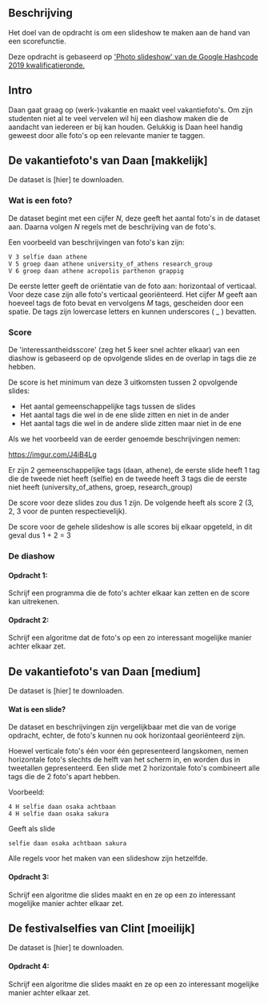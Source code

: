 ## Beschrijving

Het doel van de opdracht is om een slideshow te maken aan de hand van een scorefunctie.

Deze opdracht is gebaseerd op ['Photo slideshow' van de Google Hashcode 2019 kwalificatieronde.](https://storage.googleapis.com/coding-competitions.appspot.com/HC/2019/hashcode2019_qualification_task.pdf)

## Intro
Daan gaat graag op (werk-)vakantie en maakt veel vakantiefoto's. Om zijn studenten niet al te veel vervelen wil hij een diashow maken die de aandacht van iedereen er bij kan houden. Gelukkig is Daan heel handig geweest door alle foto's op een relevante manier te taggen.

## De vakantiefoto's van Daan [makkelijk]
De dataset is [hier] te downloaden.

### Wat is een foto?

De dataset begint met een cijfer *N*, deze geeft het aantal foto's in de dataset aan. Daarna volgen *N* regels met de beschrijving van de foto's.

Een voorbeeld van beschrijvingen van foto's kan zijn:

```
V 3 selfie daan athene
V 5 groep daan athene university_of_athens research_group
V 6 groep daan athene acropolis parthenon grappig
```

De eerste letter geeft de oriëntatie van de foto aan: horizontaal of verticaal. Voor deze case zijn alle foto's verticaal georiënteerd. Het cijfer *M* geeft aan hoeveel tags de foto bevat en vervolgens *M* tags, gescheiden door een spatie. De tags zijn lowercase letters en kunnen underscores ( _ ) bevatten.

### Score

De 'interessantheidsscore' (zeg het 5 keer snel achter elkaar) van een diashow is gebaseerd op de opvolgende slides en de overlap in tags die ze hebben. 

De score is het minimum van deze 3 uitkomsten tussen 2 opvolgende slides:

* Het aantal gemeenschappelijke tags tussen de slides
* Het aantal tags die wel in de ene slide zitten en niet in de ander
* Het aantal tags die wel in de andere slide zitten maar niet in de ene

Als we het voorbeeld van de eerder genoemde beschrijvingen nemen:

https://imgur.com/J4iB4Lg

Er zijn 2 gemeenschappelijke tags (daan, athene), de eerste slide heeft 1 tag die de tweede niet heeft (selfie) en de tweede heeft 3 tags die de eerste niet heeft (university_of_athens, groep, research_group)

De score voor deze slides zou dus 1 zijn. De volgende heeft als score 2 (3, 2, 3 voor de punten respectievelijk).

De score voor de gehele slideshow is alle scores bij elkaar opgeteld, in dit geval dus 1 + 2 = 3

### De diashow

#### Opdracht 1:
Schrijf een programma die de foto's achter elkaar kan zetten en de score kan uitrekenen.

#### Opdracht 2:
Schrijf een algoritme dat de foto's op een zo interessant mogelijke manier achter elkaar zet.

## De vakantiefoto's van Daan [medium]
De dataset is [hier] te downloaden.

#### Wat is een slide?
De dataset en beschrijvingen zijn vergelijkbaar met die van de vorige opdracht, echter, de foto's kunnen nu ook horizontaal georiënteerd zijn.

Hoewel verticale foto's één voor één gepresenteerd langskomen, nemen horizontale foto's slechts de helft van het scherm in, en worden dus in tweetallen gepresenteerd. Een slide met 2 horizontale foto's combineert alle tags die de 2 foto's apart hebben. 

Voorbeeld:
```
4 H selfie daan osaka achtbaan
4 H selfie daan osaka sakura
```
Geeft als slide
```
selfie daan osaka achtbaan sakura
```
Alle regels voor het maken van een slideshow zijn hetzelfde.

#### Opdracht 3:
Schrijf een algoritme die slides maakt en en ze op een zo interessant mogelijke manier achter elkaar zet.

## De festivalselfies van Clint [moeilijk]
De dataset is [hier] te downloaden.

#### Opdracht 4:
Schrijf een algoritme die slides maakt en ze op een zo interessant mogelijke manier achter elkaar zet.
